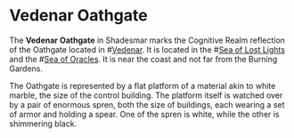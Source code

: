 # Vedenar Oathgate
The **Vedenar Oathgate** in Shadesmar marks the Cognitive Realm reflection of the Oathgate located in #[Vedenar](locations/vedenar). It is located in the #[Sea of Lost Lights](locations/sea-of-lost-lights) and the #[Sea of Oracles](locations/sea-of-oracles). It is near the coast and not far from the Burning Gardens.

The Oathgate is represented by a flat platform of a material akin to white marble, the size of the control building. The platform itself is watched over by a pair of enormous spren, both the size of buildings, each wearing a set of armor and holding a spear. One of the spren is white, while the other is shimmering black. 